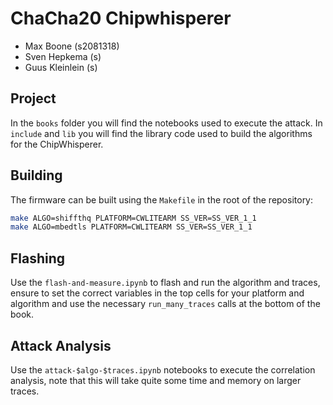 # ChaCha20 Chipwhisperer

- Max Boone (s2081318)
- Sven Hepkema (s)
- Guus Kleinlein (s)

## Project

In the `books` folder you will find the notebooks used to execute
the attack. In `include` and `lib` you will find the library code
used to build the algorithms for the ChipWhisperer.

## Building

The firmware can be built using the `Makefile` in the root of the repository:

```bash
make ALGO=shiffthq PLATFORM=CWLITEARM SS_VER=SS_VER_1_1
make ALGO=mbedtls PLATFORM=CWLITEARM SS_VER=SS_VER_1_1
``` 

## Flashing

Use the `flash-and-measure.ipynb` to flash and run the algorithm and traces,
ensure to set the correct variables in the top cells for your platform and algorithm
and use the necessary `run_many_traces` calls at the bottom of the book.

## Attack Analysis

Use the `attack-$algo-$traces.ipynb` notebooks to execute the correlation analysis,
note that this will take quite some time and memory on larger traces.